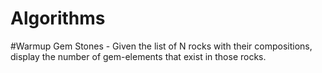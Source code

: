 Algorithms
=======================

#Warmup
Gem Stones - Given the list of N rocks with their compositions, display the number of gem-elements that exist in those rocks.
